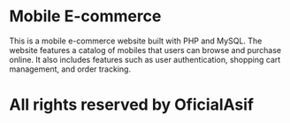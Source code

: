 # Mobile E-commerce
This is a mobile e-commerce website built with PHP and MySQL. The website features a catalog of mobiles that users can browse and purchase online. It also includes features such as user authentication, shopping cart management, and order tracking.


# All rights reserved by OficialAsif
